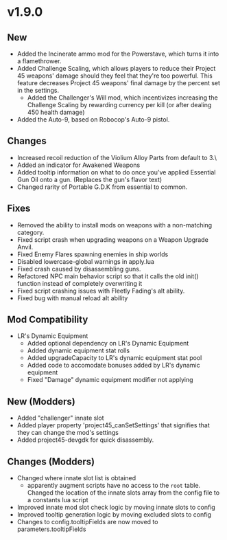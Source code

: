 # v1.9.0
## New
- Added the Incinerate ammo mod for the Powerstave, which turns it into a flamethrower.
- Added Challenge Scaling, which allows players to reduce their Project 45 weapons' damage should they feel that they're too powerful. This feature decreases Project 45 weapons' final damage by the percent set in the settings.
  - Added the Challenger's Will mod, which incentivizes increasing the Challenge Scaling by rewarding currency per kill (or after dealing 450 health damage)
- Added the Auto-9, based on Robocop's Auto-9 pistol.


## Changes
- Increased recoil reduction of the Violium Alloy Parts from default to 3.\
- Added an indicator for Awakened Weapons
- Added tooltip information on what to do once you've applied Essential Gun Oil onto a gun. (Replaces the gun's flavor text)
- Changed rarity of Portable G.D.K from essential to common.

## Fixes
- Removed the ability to install mods on weapons with a non-matching category.
- Fixed script crash when upgrading weapons on a Weapon Upgrade Anvil.
- Fixed Enemy Flares spawning enemies in ship worlds
- Disabled lowercase-global warnings in apply.lua
- Fixed crash caused by disassembling guns.
- Refactored NPC main behavior script so that it calls the old init() function instead of completely overwriting it
- Fixed script crashing issues with Fleetly Fading's alt ability.
- Fixed bug with manual reload alt ability

## Mod Compatibility
- LR's Dynamic Equipment
  - Added optional dependency on LR's Dynamic Equipment
  - Added dynamic equipment stat rolls
  - Added upgradeCapacity to LR's dynamic equipment stat pool
  - Added code to accomodate bonuses added by LR's dynamic equipment
  - Fixed "Damage" dynamic equipment modifier not applying
  
## New (Modders)
- Added "challenger" innate slot
- Added player property 'project45_canSetSettings' that signifies that they can change the mod's settings
- Added project45-devgdk for quick disassembly.

## Changes (Modders)
- Changed where innate slot list is obtained
  - apparently augment scripts have no access to the `root` table. Changed the location of the innate slots array from the config file to a constants lua script
- Improved innate mod slot check logic by moving innate slots to config
- Improved tooltip generation logic by moving excluded slots to config
- Changes to config.tooltipFields are now moved to parameters.tooltipFields
